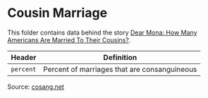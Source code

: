 # Cousin Marriage

This folder contains data behind the story [Dear Mona: How Many Americans Are Married To Their Cousins?](https://fivethirtyeight.com/features/how-many-americans-are-married-to-their-cousins/).

Header | Definition
---|---------
`percent` | Percent of marriages that are consanguineous

Source: [cosang.net](http://www.consang.net/index.php/Main_Page)